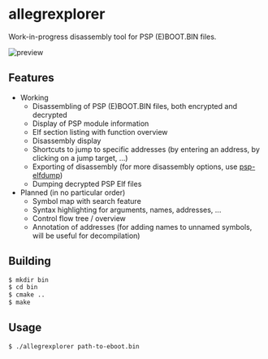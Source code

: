 # allegrexplorer

Work-in-progress disassembly tool for PSP (E)BOOT.BIN files.

![preview](https://github.com/user-attachments/assets/064068ff-e502-404c-9fe0-35e8dd13a629)

## Features

- Working
  - Disassembling of PSP (E)BOOT.BIN files, both encrypted and decrypted
  - Display of PSP module information
  - Elf section listing with function overview
  - Disassembly display
  - Shortcuts to jump to specific addresses (by entering an address, by clicking on a jump target, ...)
  - Exporting of disassembly (for more disassembly options, use [psp-elfdump](https://github.com/DaemonTsun/liballegrex/tree/master/psp-elfdump))
  - Dumping decrypted PSP Elf files
- Planned (in no particular order)
  - Symbol map with search feature
  - Syntax highlighting for arguments, names, addresses, ...
  - Control flow tree / overview
  - Annotation of addresses (for adding names to unnamed symbols, will be useful for decompilation)

## Building

```sh
$ mkdir bin
$ cd bin
$ cmake ..
$ make
```

## Usage

`$ ./allegrexplorer path-to-eboot.bin`

